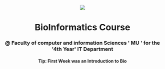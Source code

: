 <p align='center'>
<img src='repoAssets/img.webp'>
</p>
<h1 align="center" > BioInformatics Course  </h1>
<h3 align="center">
@ Faculty of computer and information Sciences ' MU '  for the '4th Year' IT Department
</h3>

<h4 align="center">
Tip: First Week was an Introduction to Bio
</h4>
